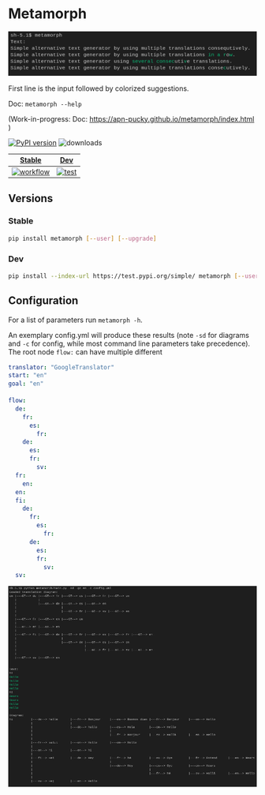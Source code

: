# Metamorph

![IMG](/img/img.png)

First line is the input followed by colorized suggestions.

Doc: `metamorph --help`

(Work-in-progress: Doc: https://apn-pucky.github.io/metamorph/index.html )

[![PyPI version][pypi image]][pypi link]  ![downloads](https://img.shields.io/pypi/dm/metamorph.svg) 

| [Stable][doc release]        | [Dev][doc test]           |
| ------------- |:-------------:|
| [![workflow][a s image]][a s link]      | [![test][a t image]][a t link]     |

## Versions

### Stable

```sh
pip install metamorph [--user] [--upgrade]
```

### Dev

```sh
pip install --index-url https://test.pypi.org/simple/ metamorph [--user] [--upgrade]
```

## Configuration

For a list of parameters run `metamorph -h`.

An exemplary config.yml will produce these results (note `-sd` for diagrams and `-c` for config, while most command line parameters take precedence).
The root node `flow:` can have multiple different 
```yml
translator: "GoogleTranslator"
start: "en"
goal: "en"

flow:
  de:
    fr:
      es:
        fr:
    de:
      es:
      fr:
        sv:
  fr:
    en:
  en:
  fi:
    de:
      fr:
        es:
          fr:
      de:
        es:
        fr:
          sv:
  sv:
```

![DIAG](/img/diag.png)


[doc release]: https://apn-pucky.github.io/metamorph/index.html
[doc test]: https://apn-pucky.github.io/metamorph/test/index.html

[pypi image]: https://badge.fury.io/py/metamorph.svg
[pypi link]: https://pypi.org/project/metamorph/

[a s image]: https://github.com/APN-Pucky/metamorph/actions/workflows/release.yml/badge.svg
[a s link]: https://github.com/APN-Pucky/metamorph/actions/workflows/release.yml
[a t link]: https://github.com/APN-Pucky/metamorph/actions/workflows/test.yml
[a t image]: https://github.com/APN-Pucky/metamorph/actions/workflows/test.yml/badge.svg



